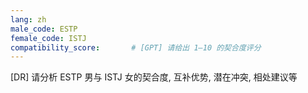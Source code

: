 ```yaml
---
lang: zh
male_code: ESTP
female_code: ISTJ
compatibility_score:       # [GPT] 请给出 1–10 的契合度评分
---
```


[DR] 请分析 ESTP 男与 ISTJ 女的契合度, 互补优势, 潜在冲突, 相处建议等

